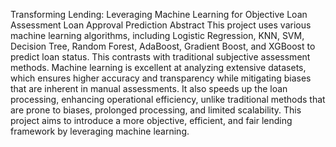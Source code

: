 Transforming Lending: Leveraging Machine Learning for Objective Loan Assessment
Loan Approval Prediction
Abstract
This project uses various machine learning algorithms, including Logistic Regression, KNN, SVM, Decision Tree, Random Forest, AdaBoost, Gradient Boost, and XGBoost to predict loan status. This contrasts with traditional subjective assessment methods. Machine learning is excellent at analyzing extensive datasets, which ensures higher accuracy and transparency while mitigating biases that are inherent in manual assessments. It also speeds up the loan processing, enhancing operational efficiency, unlike traditional methods that are prone to biases, prolonged processing, and limited scalability. This project aims to introduce a more objective, efficient, and fair lending framework by leveraging machine learning.
